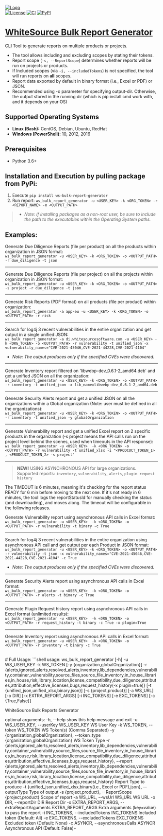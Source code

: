 [![Logo](https://whitesource-resources.s3.amazonaws.com/ws-sig-images/Whitesource_Logo_178x44.png)](https://www.whitesourcesoftware.com/)  
[![License](https://img.shields.io/badge/License-Apache%202.0-yellowgreen.svg)](https://opensource.org/licenses/Apache-2.0)
[![CI](https://github.com/whitesource-ps/ws-bulk-report-generator/actions/workflows/ci.yml/badge.svg)](https://github.com/whitesource-ps/ws-bulk-report-generator/actions/workflows/ci.yml)
[![PyPI](https://img.shields.io/pypi/v/ws-bulk-report-generator?style=plastic)](https://pypi.org/project/ws-bulk-report-generator/)
# [WhiteSource Bulk Report Generator](https://github.com/whitesource-ps/ws-bulk-report-generator)
CLI Tool to generate reports on multiple products or projects.
* The tool allows including and excluding scopes by stating their tokens.
* Report scope (`-s, --ReportScope`) determines whether reports will be run on projects or products.
* If Included scopes (via `-i, --includedTokens`) is not specified, the tool will run reports on **all** scopes.
* Report data exported by default in binary format (i.e., Excel or PDF) or JSON.
* Recommended using -o parameter for specifying output-dir. Otherwise, the output stored in the running dir (which is pip install cmd work with, and it depends on your OS)

## Supported Operating Systems
- **Linux (Bash):**	CentOS, Debian, Ubuntu, RedHat
- **Windows (PowerShell):**	10, 2012, 2016

## Prerequisites
* Python 3.6+

## Installation and Execution by pulling package from PyPi:
1. Execute `pip install ws-bulk-report-generator`
2. Run report: `ws_bulk_report_generator -u <USER_KEY> -k <ORG_TOKEN> -r <REPORT_NAME> -o <OUTPUT_PATH>`
>* *Note:  If installing packages as a non-root user, be sure to include the path to the executables within the Operating System paths.* 

## Examples:
Generate Due Diligence Reports (file per product) on all the products within organization in JSON format:  
`ws_bulk_report_generator -u <USER_KEY> -k <ORG_TOKEN> -o <OUTPUT_PATH> -r due_diligence -t json`

---

Generate Due Diligence Reports (file per project) on all the projects within organization in JSON format:  
`ws_bulk_report_generator -u <USER_KEY> -k <ORG_TOKEN> -o <OUTPUT_PATH> -s project -r due_diligence -t json`

---

Generate Risk Reports (PDF format) on all products (file per product) within organization:  
`ws_bulk_report_generator -a app-eu -u <USER_KEY> -k <ORG_TOKEN> -o <OUTPUT_PATH> -r risk`

---

Search for log4j 3 recent vulnerabilities in the entire organization and get output in a single unified JSON:  
`ws_bulk_report_generator -a di.whitesourcesoftware.com -u <USER_KEY> -k <ORG_TOKEN> -o <OUTPUT_PATH> -r vulnerability -t unified_json -x vulnerability_names="CVE-2021-45046,CVE-2021-44228,CVE-2021-4104"`  
* *Note: The output produces only if the specified CVEs were discovered.*
---

Generate Inventory report filtered on 'libwebp-dev_0.6.1-2_amd64.deb' and get a unified JSON on all the organization:  
`ws_bulk_report_generator -u <USER_KEY> -k <ORG_TOKEN> -o <OUTPUT_PATH> -r inventory -t unified_json -x lib_name=libwebp-dev_0.6.1-2_amd64.deb`

---

Generate Security Alerts report and get a unified JSON on all the organizations within a Global organization (Note: user must be defined in all the organizations):  
`ws_bulk_report_generator -u <USER_KEY> -k <ORG_TOKEN> -o <OUTPUT_PATH> -r inventory -t unified_json -y globalOrganization`

---
Generate Vulnerability report and get a unified Excel report on 2 specific products in the organization (-s project means the API calls run on the project level behind the scenes, used when timeouts in the API response):  
`ws_bulk_report_generator -u <USER_KEY>  -k <ORG_TOKEN> -o <OUTPUT_PATH> -r vulnerability -t unified_xlsx -i "<PRODCUCT_TOKEN_1> , <PRODCUCT_TOKEN_2> -s project"`

---


>**NEW!** USING ASYNCHRONOUS API for large organizations.  
Supported reports: `inventory`, `vulnerability`, `alerts`, `plugin request history`

The TIMEOUT is 6 minutes, meaning it's checking for the report status READY for 6 min before moving to the next one. If it's not ready in 6 minutes, the tool logs the reportStatusId for manually checking the status (and downloading), and moves along. The timeout will be configurable in the following releases.

Generate Vulnerability report using asynchronous API calls in Excel format:  
`ws_bulk_report_generator -u <USER_KEY>  -k <ORG_TOKEN> -o <OUTPUT_PATH> -r vulnerability -t binary -c True`

---

Search for log4j 3 recent vulnerabilities in the entire organization using asynchronous API call and get output per each Product in JSON format:  
`ws_bulk_report_generator -u <USER_KEY> -k <ORG_TOKEN> -o <OUTPUT_PATH> -r vulnerability -t json -x vulnerability_names="CVE-2021-45046,CVE-2021-44228,CVE-2021-4104" -c True`  
* *Note: The output produces only if the specified CVEs were discovered.* 

---

Generate Security Alerts report using asynchronous API calls in Excel format:  
`ws_bulk_report_generator -u <USER_KEY>  -k <ORG_TOKEN> -o <OUTPUT_PATH> -r alerts -t binary -c True`

---

Generate Plugin Request history report using asynchronous API calls in Excel format (unlimited results):  
`ws_bulk_report_generator -u <USER_KEY>  -k <ORG_TOKEN> -o <OUTPUT_PATH> -r request_history -t binary -c True -x plugin=True`

---

Generate Inventory report using asynchronous API calls in Excel format:  
`ws_bulk_report_generator -u <USER_KEY>  -k <ORG_TOKEN> -o <OUTPUT_PATH> -r inventory -t binary -c True`

<br/>  
# Full Usage:
```shell
usage: ws_bulk_report_generator [-h] -u WS_USER_KEY -k WS_TOKEN [-y {organization,globalOrganization}] -r
                                {alerts,ignored_alerts,resolved_alerts,inventory,lib_dependencies,vulnerability,container_vulnerability,source_files,source_file_inventory,in_house_libraries,in_house,risk,library_location,license_compatibility,due_diligence,attributes,attribution,effective_licenses,bugs,request_history(-x plugin=true)}
                                [-t {unified_json,unified_xlsx,binary,json}] [-s {project,product}] [-a WS_URL] [-o DIR] [-x EXTRA_REPORT_ARGS] [-i INC_TOKENS] [-e EXC_TOKENS] [-c {True,False}]

WhiteSource Bulk Reports Generator

optional arguments:
  -h, --help            show this help message and exit
  -u WS_USER_KEY, --userKey WS_USER_KEY
                        WS User Key
  -k WS_TOKEN, --token WS_TOKEN
                        WS Token(s) (Comma Separated)
  -y {organization,globalOrganization}, --token_type {organization,globalOrganization}
                        WS Token Type
  -r {alerts,ignored_alerts,resolved_alerts,inventory,lib_dependencies,vulnerability,container_vulnerability,source_files,source_file_inventory,in_house_libraries,in_house,risk,library_location,license_compatibility,due_diligence,attributes,attribution,effective_licenses,bugs,request_history}, --report {alerts,ignored_alerts,resolved_alerts,inventory,lib_dependencies,vulnerability,container_vulnerability,source_files,source_file_inventory,in_house_libraries,in_house,risk,library_location,license_compatibility,due_diligence,attributes,attribution,effective_licenses,bugs,request_history}
                        Report Type to produce
  -t {unified_json,unified_xlsx,binary(i.e., Excel or PDF),json}, --outputType
                        Type of output
  -s {project,product}, --ReportScope {project,product}
                        Scope of report
  -a WS_URL, --wsUrl WS_URL
                        WS URL
  -o DIR, --reportDir DIR
                        Report Dir
  -x EXTRA_REPORT_ARGS, --extraReportArguments EXTRA_REPORT_ARGS
                        Extra arguments (key=value) to pass the report
  -i INC_TOKENS, --includedTokens INC_TOKENS
                        Included token (Default: All)
  -e EXC_TOKENS, --excludedTokens EXC_TOKENS
                        Excluded token (Default: None)
  -c ASYNCR, --asynchronousCalls ASYNCR
                        Asynchronous API (Default: False)+
```